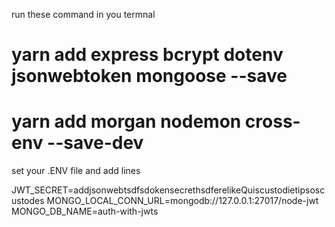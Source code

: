 run these command in you termnal

# yarn add express bcrypt dotenv jsonwebtoken mongoose  --save 
# yarn add morgan nodemon cross-env  --save-dev

set your .ENV file and add lines

JWT_SECRET=addjsonwebtsdfsdokensecrethsdferelikeQuiscustodietipsoscustodes
MONGO_LOCAL_CONN_URL=mongodb://127.0.0.1:27017/node-jwt
MONGO_DB_NAME=auth-with-jwts
